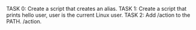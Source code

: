 TASK 0: Create a script that creates an alias.
TASK 1: Create a script that prints hello user, user is the current Linux user.
TASK 2: Add /action to the PATH. /action. 
